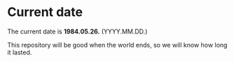 # Current date

The current date is **1984.05.26.** (YYYY.MM.DD.)

This repository will be good when the world ends, so we will know how long it lasted.